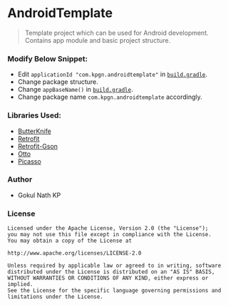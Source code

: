 # AndroidTemplate

> Template project which can be used for Android development. Contains app module and basic project structure.

### Modify Below Snippet: 

- Edit `applicationId "com.kpgn.androidtemplate"` in [`build.gradle`](https://github.com/gokulnathperiasamy/AndroidTemplate/blob/master/app/build.gradle).
- Change package structure.
- Change `appBaseName()` in [`build.gradle`](https://github.com/gokulnathperiasamy/AndroidTemplate/blob/master/app/build.gradle).
- Change package name `com.kpgn.androidtemplate` accordingly.

### Libraries Used:

- [ButterKnife](https://github.com/JakeWharton/butterknife)
- [Retrofit](https://github.com/square/retrofit) 
- [Retrofit-Gson](https://github.com/square/retrofit/tree/master/retrofit-converters/gson)
- [Otto](https://github.com/square/otto)
- [Picasso](https://github.com/square/picasso)

### Author

- Gokul Nath KP

### License

```
Licensed under the Apache License, Version 2.0 (the "License");
you may not use this file except in compliance with the License.
You may obtain a copy of the License at

http://www.apache.org/licenses/LICENSE-2.0

Unless required by applicable law or agreed to in writing, software
distributed under the License is distributed on an "AS IS" BASIS,
WITHOUT WARRANTIES OR CONDITIONS OF ANY KIND, either express or implied.
See the License for the specific language governing permissions and
limitations under the License.
```
